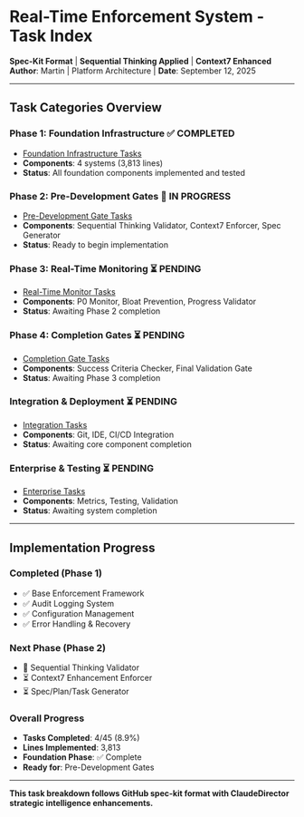 # Real-Time Enforcement System - Task Index

**Spec-Kit Format** | **Sequential Thinking Applied** | **Context7 Enhanced**  
**Author**: Martin | Platform Architecture | **Date**: September 12, 2025

---

## Task Categories Overview

### **Phase 1: Foundation Infrastructure** ✅ **COMPLETED**
- [Foundation Infrastructure Tasks](foundation-infrastructure-tasks.md)
- **Components**: 4 systems (3,813 lines)
- **Status**: All foundation components implemented and tested

### **Phase 2: Pre-Development Gates** 🔄 **IN PROGRESS**
- [Pre-Development Gate Tasks](pre-development-gate-tasks.md)
- **Components**: Sequential Thinking Validator, Context7 Enforcer, Spec Generator
- **Status**: Ready to begin implementation

### **Phase 3: Real-Time Monitoring** ⏳ **PENDING**
- [Real-Time Monitor Tasks](real-time-monitor-tasks.md)
- **Components**: P0 Monitor, Bloat Prevention, Progress Validator
- **Status**: Awaiting Phase 2 completion

### **Phase 4: Completion Gates** ⏳ **PENDING**
- [Completion Gate Tasks](completion-gate-tasks.md)
- **Components**: Success Criteria Checker, Final Validation Gate
- **Status**: Awaiting Phase 3 completion

### **Integration & Deployment** ⏳ **PENDING**
- [Integration Tasks](integration-deployment-tasks.md)
- **Components**: Git, IDE, CI/CD Integration
- **Status**: Awaiting core component completion

### **Enterprise & Testing** ⏳ **PENDING**
- [Enterprise Tasks](enterprise-testing-tasks.md)
- **Components**: Metrics, Testing, Validation
- **Status**: Awaiting system completion

---

## Implementation Progress

### **Completed (Phase 1)**
- ✅ Base Enforcement Framework
- ✅ Audit Logging System
- ✅ Configuration Management
- ✅ Error Handling & Recovery

### **Next Phase (Phase 2)**
- 🔄 Sequential Thinking Validator
- ⏳ Context7 Enhancement Enforcer
- ⏳ Spec/Plan/Task Generator

### **Overall Progress**
- **Tasks Completed**: 4/45 (8.9%)
- **Lines Implemented**: 3,813
- **Foundation Phase**: ✅ Complete
- **Ready for**: Pre-Development Gates

---

**This task breakdown follows GitHub spec-kit format with ClaudeDirector strategic intelligence enhancements.**
